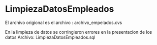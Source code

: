 # LimpiezaDatosEmpleados
 
 El archivo origional es el archivo : archivo_empelados.cvs

 En la limpieza de datos se corringieron errores en la presentacion de los datos
 Archivo: LimpiezaDatosEmpleados.sql
 

